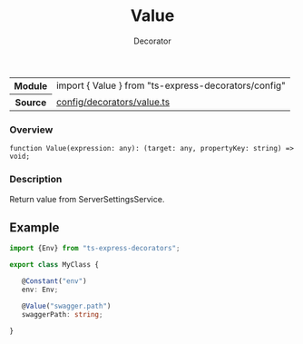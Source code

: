 <header class="symbol-info-header">    <h1 id="value">Value</h1>    <label class="symbol-info-type-label decorator">Decorator</label>      </header>
<section class="symbol-info">      <table class="is-full-width">        <tbody>        <tr>          <th>Module</th>          <td>            <div class="lang-typescript">                <span class="token keyword">import</span> { Value }                 <span class="token keyword">from</span>                 <span class="token string">"ts-express-decorators/config"</span>                            </div>          </td>        </tr>        <tr>          <th>Source</th>          <td>            <a href="https://romakita.github.io/ts-express-decorators/#//blob/v2.20.0/src/config/decorators/value.ts#L0-L0">                config/decorators/value.ts            </a>        </td>        </tr>                </tbody>      </table>    </section>

### Overview

<pre><code class="typescript-lang">function <span class="token function">Value</span><span class="token punctuation">(</span>expression<span class="token punctuation">:</span> <span class="token keyword">any</span><span class="token punctuation">)</span><span class="token punctuation">:</span> <span class="token punctuation">(</span>target<span class="token punctuation">:</span> <span class="token keyword">any</span><span class="token punctuation">,</span> propertyKey<span class="token punctuation">:</span> <span class="token keyword">string</span><span class="token punctuation">)</span> => <span class="token keyword">void</span><span class="token punctuation">;</span></code></pre>

### Description

Return value from ServerSettingsService.

## Example

```typescript
import {Env} from "ts-express-decorators";

export class MyClass {

   @Constant("env")
   env: Env;

   @Value("swagger.path")
   swaggerPath: string;

}
```
